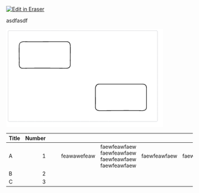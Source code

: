 <p><a target="_blank" href="https://app.eraser.io/workspace/HoDgQB9sIv1Fy140qFem" id="edit-in-eraser-github-link"><img alt="Edit in Eraser" src="https://firebasestorage.googleapis.com/v0/b/second-petal-295822.appspot.com/o/images%2Fgithub%2FOpen%20in%20Eraser.svg?alt=media&amp;token=968381c8-a7e7-472a-8ed6-4a6626da5501"></a></p>

asdfasdf

![Figure 1](/.eraser/HoDgQB9sIv1Fy140qFem___reS6fUv66LcKWYn8yV2OvCPvwSm2___---figure---TeNp1Ot8PKwF0jL2aCpQ2---figure---lw0VM54b9ZIX09CKrJOVuA.png "Figure 1")


| Title | Number |   |   |             |                                                      |              |              |              |                   |                   |                   |
|-------|-------:|---|---|-------------|------------------------------------------------------|--------------|--------------|--------------|-------------------|-------------------|-------------------|
| A     |      1 |   |   | feawawefeaw |  faewfeawfaew faewfeawfaew faewfeawfaew faewfeawfaew | faewfeawfaew | faewfeawfaew | faewfeawfaew | awefawefeafaweewa | awefawefeafaweewa | awefawefeafaweewa |
| B     |      2 |   |   |             |                                                      |              |              |              |                   |                   |                   |
| C     |      3 |   |   |             |                                                      |              |              |              |                   |                   |                   |

<!--- Eraser file: https://app.eraser.io/workspace/HoDgQB9sIv1Fy140qFem --->
